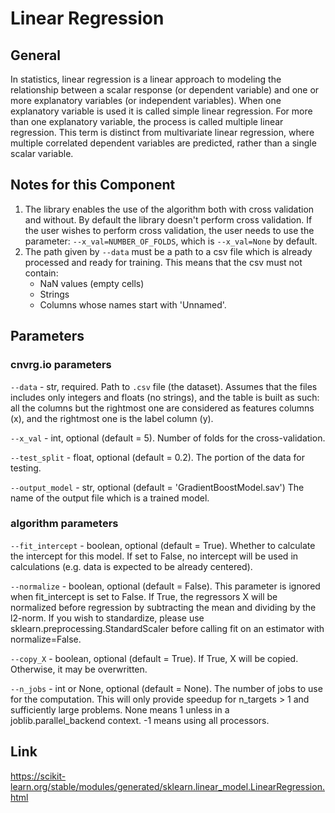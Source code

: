 # Linear Regression

## General

In statistics, linear regression is a linear approach to modeling the relationship between a scalar response (or dependent variable) and one or more explanatory variables (or independent variables). When one explanatory variable is used it is called simple linear regression. For more than one explanatory variable, the process is called multiple linear regression.
This term is distinct from multivariate linear regression, where multiple correlated dependent variables are predicted, rather than a single scalar variable.

## Notes for this Component

1) The library enables the use of the algorithm both with cross validation and without. By default the library doesn't perform cross validation. If the user wishes to perform cross validation, 
the user needs to use the parameter: ```--x_val=NUMBER_OF_FOLDS```, which is ```--x_val=None``` by default.  
2) The path given by ```--data``` must be a path to a csv file which is already processed and ready for training. This means that the csv must not contain: 
   - NaN values (empty cells) 
   - Strings 
   - Columns whose names start with 'Unnamed'.
  
## Parameters


### cnvrg.io parameters

```--data``` - str, required. Path to `.csv` file (the dataset). Assumes that the files includes only integers and floats (no strings), and the table is built as such: all the columns but the 
rightmost one are considered as features columns (x), and the rightmost one is the label column (y).

```--x_val``` - int, optional (default = 5). Number of folds for the cross-validation.

```--test_split``` - float, optional (default = 0.2). The portion of the data for testing.

```--output_model``` - str, optional (default = 'GradientBoostModel.sav') The name of the output file which is a trained model. 


### algorithm parameters

```--fit_intercept``` - boolean, optional (default = True). Whether to calculate the intercept for this model. If set to False, no intercept will be used in calculations (e.g. data is expected to be already centered).

```--normalize``` - boolean, optional (default = False). This parameter is ignored when fit_intercept is set to False. If True, the regressors X will be normalized before regression by subtracting the mean and dividing by the l2-norm. If you wish to standardize, please use sklearn.preprocessing.StandardScaler before calling fit on an estimator with normalize=False.

```--copy_X``` - boolean, optional (default = True). If True, X will be copied. Otherwise, it may be overwritten.

```--n_jobs``` - int or None, optional (default = None). The number of jobs to use for the computation. This will only provide speedup for n_targets > 1 and sufficiently large problems. None means 1 unless in a joblib.parallel_backend context. -1 means using all processors. 

## Link
https://scikit-learn.org/stable/modules/generated/sklearn.linear_model.LinearRegression.html



 

